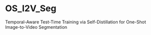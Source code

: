 # OS_I2V_Seg
Temporal-Aware Test-Time Training via Self-Distillation for One-Shot Image-to-Video Segmentation
